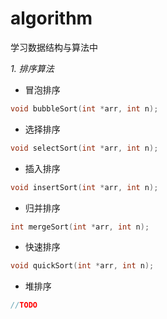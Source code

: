 # algorithm

学习数据结构与算法中

*1. 排序算法*
  - 冒泡排序
  ```C
  void bubbleSort(int *arr, int n);
  ```
  - 选择排序
  ```C
  void selectSort(int *arr, int n);
  ```
  - 插入排序
  ```C
  void insertSort(int *arr, int n);
  ```
  - 归并排序
  ```C
  int mergeSort(int *arr, int n);
  ```
  - 快速排序
  ```C
  void quickSort(int *arr, int n);
  ```
  - 堆排序
  ```C
  //TODO
  ```
